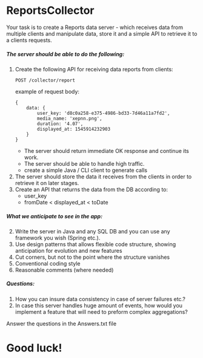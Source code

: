 # ReportsCollector

Your task is to create a Reports data server - which receives data from multiple clients 
and manipulate data, store it and a simple API to retrieve it to a clients requests.



##### The server should be able to do the following:
1. Create the following API for receiving data reports from clients:
    ```
    POST /collector/report
    ``` 
    example of request body:
    ```
    {
        data: {
            user_key: 'd8c0a258-e375-4986-bd33-7d46a11a7fd2',
            media_name: 'xepnn.png',
            duration: '4.07',
            displayed_at: 1545914232903
        }
    }
    ```
    * The server should return immediate OK response and continue its work.
    * The server should be able to handle high traffic.
    * create a simple Java / CLI client to generate calls
 2. The server should store the data it receives from the clients in order to retrieve it on later stages.
 3. Create an API that returns the data from the DB according to:
    - user_key
    * fromDate < displayed_at < toDate   



##### What we anticipate to see in the  app:

2. Write the server in Java and any SQL DB and you can use any framework you wish (Spring etc.). 
2. Use design patterns that allows flexible code structure, showing anticipation for evolution and new features 
2. Cut corners, but not to the point where the structure vanishes
2. Conventional coding style
3. Reasonable comments (where needed)

##### Questions:
1. How you can insure data consistency in case of server failures etc.? 
2. In case this server handles huge amount of events, how would you implement a feature that will need to preform complex aggregations?  

Answer the questions in the Answers.txt file

# Good luck!